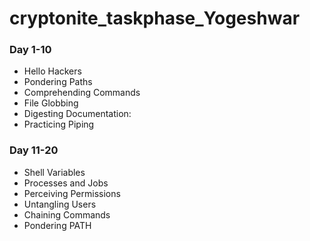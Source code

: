 # cryptonite_taskphase_Yogeshwar
### Day 1-10
- Hello Hackers
- Pondering Paths
- Comprehending Commands
- File Globbing
- Digesting Documentation: 
- Practicing Piping

### Day 11-20
- Shell Variables
- Processes and Jobs
- Perceiving Permissions
- Untangling Users
- Chaining Commands
- Pondering PATH
  
